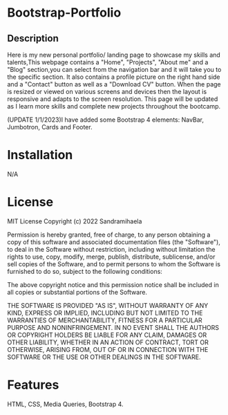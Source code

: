 # Bootstrap-Portfolio

## Description
Here is my new personal portfolio/ landing page to showcase my skills and talents,This webpage contains a "Home", "Projects", "About me" and a "Blog" section,you can select from the navigation bar and it will take you to the specific section. It also contains a profile picture on the right hand side and a "Contact" button as well as a "Download CV" button.
When the page is resized or viewed on various screens and devices then the layout is responsive and adapts to the screen resolution.
  This page will be updated as I learn more skills and complete new projects throughout the bootcamp.
  
  (UPDATE 1/1/2023)I have added some Bootstrap 4 elements: NavBar, Jumbotron, Cards and Footer.


# Installation
N/A


# License
MIT License
Copyright (c) 2022 Sandramihaela

Permission is hereby granted, free of charge, to any person obtaining a copy
of this software and associated documentation files (the "Software"), to deal
in the Software without restriction, including without limitation the rights
to use, copy, modify, merge, publish, distribute, sublicense, and/or sell
copies of the Software, and to permit persons to whom the Software is
furnished to do so, subject to the following conditions:

The above copyright notice and this permission notice shall be included in all
copies or substantial portions of the Software.

THE SOFTWARE IS PROVIDED "AS IS", WITHOUT WARRANTY OF ANY KIND, EXPRESS OR
IMPLIED, INCLUDING BUT NOT LIMITED TO THE WARRANTIES OF MERCHANTABILITY,
FITNESS FOR A PARTICULAR PURPOSE AND NONINFRINGEMENT. IN NO EVENT SHALL THE
AUTHORS OR COPYRIGHT HOLDERS BE LIABLE FOR ANY CLAIM, DAMAGES OR OTHER
LIABILITY, WHETHER IN AN ACTION OF CONTRACT, TORT OR OTHERWISE, ARISING FROM,
OUT OF OR IN CONNECTION WITH THE SOFTWARE OR THE USE OR OTHER DEALINGS IN THE
SOFTWARE.

# Features
HTML, CSS, Media Queries, Bootstrap 4.
